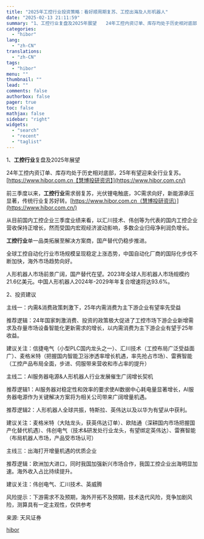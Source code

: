 ```yaml
---
title: "2025年工控行业投资策略：看好顺周期复苏、工控出海及人形机器人"
date: "2025-02-13 21:11:59"
summary: "1、工控行业复盘及2025年展望　　24年工控内资订单、库存均处于历史相对底部，25年有望迎来..."
categories:
  - "hibor"
lang:
  - "zh-CN"
translations:
  - "zh-CN"
tags:
  - "hibor"
menu: ""
thumbnail: ""
lead: ""
comments: false
authorbox: false
pager: true
toc: false
mathjax: false
sidebar: "right"
widgets:
  - "search"
  - "recent"
  - "taglist"
---
```


1、**工控行业**复盘及2025年展望

24年工控内资订单、库存均处于历史相对底部，25年有望迎来全行业复苏。[https://www.hibor.com.cn【慧博投研资讯】](https://www.hibor.com.cn/)

前三季度以来，**工控行业**需求弱复苏，光伏锂电触底，3C需求向好，新能源承压显著，传统行业复苏好转。[https://www.hibor.com.cn（慧博投研资讯）](https://www.hibor.com.cn/)

从目前国内工控企业三季度业绩来看，以汇川技术、伟创等为代表的国内工控企业营收保持正增长，然而受国内宏观经济波动影响，多数企业归母净利润负增长。

**工控行业**单一品类拓展至解决方案商，国产替代仍稳步推进。

全球工控自动化行业市场规模呈现稳定上涨态势，中国自动化厂商的国际化步伐不断加快，海外市场趋势向好。

人形机器人市场前景广阔，国产替代在望。2023年全球人形机器人市场规模约21.6亿美元。中国人形机器人2024年-2029年年复合增速将达93.6%。

2、投资建议

主线一：内需&消费政策刺激下，25年内需消费为主下游企业有望率先受益

推荐逻辑：24年国家刺激消费、投资的政策极大促进了工控市场下游企业新增需求及存量市场设备智能化更新需求的增长，以内需消费为主下游企业有望于25年收益。

建议关注：信捷电气（小型PLC国内龙头之一）、汇川技术（工控布局广泛受益面广）、麦格米特（把握国内智能卫浴渗透率增长机遇，率先抢占市场）、雷赛智能（工控产品布局全面，步进、伺服带来营收和市占率的提升）

主线二：AI服务器电源&人形机器人行业发展催生广阔增长契机

推荐逻辑1：AI服务器对稳定性和效率的要求使AI数据中心耗电量显著增长，AI服务器电源作为关键解决方案将为相关公司带来广阔增量机遇。

推荐逻辑2：人形机器人全球共振，特斯拉、英伟达以及以华为有望从中获利。

建议关注：麦格米特（大陆龙头，获英伟达订单）、欧陆通（深耕国内市场把握国产化替代机遇）、伟创电气（技术&研发处行业龙头，有望绑定英伟达）、雷赛智能（布局机器人市场，产品受市场认可）

主线三：出海打开增量机遇的优质企业

推荐逻辑：欧洲加大进口，同时我国加强新兴市场合作，我国工控企业出海明显加速。海外收入占比持续提升。

建议关注：伟创电气、汇川技术、英威腾

风险提示：下游需求不及预期，海外开拓不及预期，技术迭代风险，竞争加剧风险，测算具有一定主观性，仅供参考

来源: 天风证券

[hibor](https://www.hibor.com.cn/data/e572e43ebf5fbf2a44fcad8c79f0e972.html)
